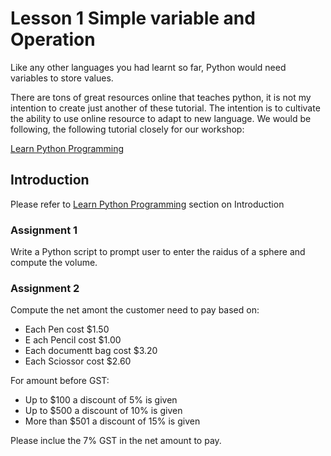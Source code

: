 # Lesson 1 Simple variable and Operation

Like any other languages you had learnt so far, Python would need variables to store values. 

There are tons of great resources online that teaches python, it is not my intention to create just another of these tutorial. 
The intention is to cultivate the ability to use online resource to adapt to new language.
We would be following, the following tutorial closely for our workshop:

[Learn Python Programming](https://www.programiz.com/python-programming#learn-python-tutorial)

## Introduction

Please refer to [Learn Python Programming](https://www.programiz.com/python-programming#learn-python-tutorial) section on Introduction

### Assignment 1

Write a Python script to prompt user to enter the raidus of a sphere and compute the volume.

### Assignment 2

Compute the net amont the customer need to pay based on:

* Each Pen cost $1.50
* E ach Pencil cost $1.00
* Each documentt bag cost $3.20
* Each Sciossor cost $2.60

For amount before GST:

* Up to $100 a discount of 5% is given
* Up to $500 a discount of 10% is given
* More than $501 a discount of 15% is given

Please inclue the 7% GST in the net amount to pay. 







